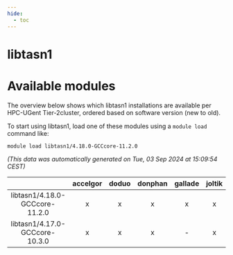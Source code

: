 ```yaml
---
hide:
  - toc
---
```


libtasn1
========

# Available modules


The overview below shows which libtasn1 installations are available per HPC-UGent Tier-2cluster, ordered based on software version (new to old).

To start using libtasn1, load one of these modules using a `module load` command like:

```shell
module load libtasn1/4.18.0-GCCcore-11.2.0
```

*(This data was automatically generated on Tue, 03 Sep 2024 at 15:09:54 CEST)*  

| |accelgor|doduo|donphan|gallade|joltik|shinx|skitty|
| :---: | :---: | :---: | :---: | :---: | :---: | :---: | :---: |
|libtasn1/4.18.0-GCCcore-11.2.0|x|x|x|x|x|-|x|
|libtasn1/4.17.0-GCCcore-10.3.0|x|x|x|-|x|-|x|
